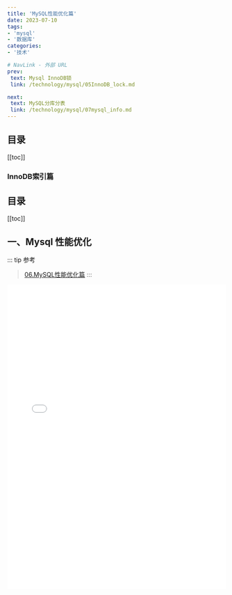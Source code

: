 ```yaml
---
title: 'MySQL性能优化篇'
date: 2023-07-10
tags:
- 'mysql'
- '数据库'
categories:
- '技术'

# NavLink - 外部 URL
prev:
 text: Mysql InnoDB锁
 link: /technology/mysql/05InnoDB_lock.md

next:
 text: MySQL分库分表
 link: /technology/mysql/07mysql_info.md
---
```

## 目录
[[toc]]
### InnoDB索引篇
## 目录
[[toc]]

## 一、Mysql 性能优化 
::: tip 参考
> [06.MySQL性能优化篇](/file/mysql/06.MySQL性能优化篇.pdf)
:::
<embed id="pdfPlayer" src="/file/mysql/06.MySQL性能优化篇.pdf" type="application/pdf" width="100%" height="700" >
